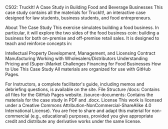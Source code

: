 CS02: TruckIt! A Case Study in Building Food and Beverage Businesses
This case study contains all the materials for TruckIt!, an interactive case designed for law students, business students, and food entrepreneurs.

About The Case Study
This exercise simulates building a food business. In particular, it will explore the two sides of the food business coin: building a business for both on-premise and off-premise retail sales. It is designed to teach and reinforce concepts in:

Intellectual Property Development, Management, and Licensing
Contract Manufacturing
Working with Wholesalers/Distributors
Understanding Pricing and (Super-)Market Challenges
Financing for Food Businesses
How to Use This Case Study
All materials are organized for use with GitHub Pages.

For Instructors, a complete facilitator's guide, including memos and debriefing questions, is available on the site.
File Structure
/docs: Contains all files for the GitHub Pages website.
/source-documents: Contains the materials for the case study in PDF and .docx.
License
This work is licensed under a Creative Commons Attribution-NonCommercial-ShareAlike 4.0 International License). You are free to share and adapt this material for non-commercial (e.g., educational) purposes, provided you give appropriate credit and distribute any derivative works under the same license.